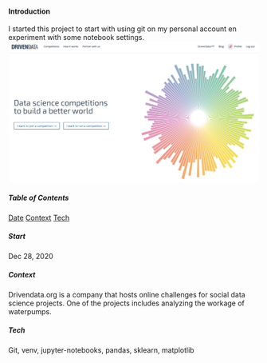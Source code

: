 #### Introduction 
I started this project to start with using git on my personal account en experiment with some notebook settings.
![Alt text](img/datadriven-pic.png)

##### Table of Contents  
[Date](#Start)
[Context](#Context)
[Tech](#Tech)

##### Start
Dec 28, 2020

##### Context
Drivendata.org is a company that hosts online challenges for social data science projects. 
One of the projects includes analyzing the workage of waterpumps.

##### Tech
Git, venv, jupyter-notebooks, pandas, sklearn, matplotlib
